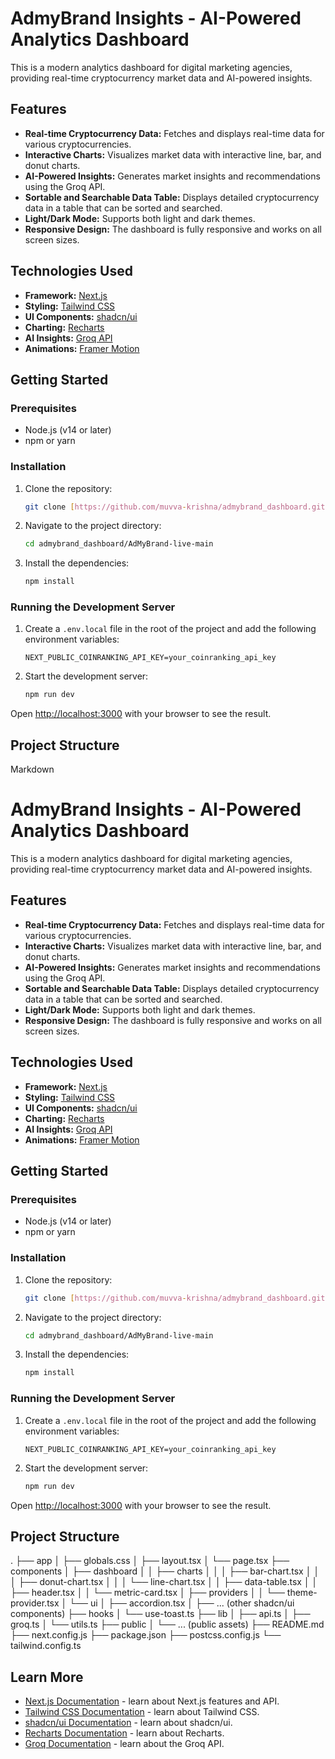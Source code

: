 # AdmyBrand Insights - AI-Powered Analytics Dashboard

This is a modern analytics dashboard for digital marketing agencies, providing real-time cryptocurrency market data and AI-powered insights.

## Features

* **Real-time Cryptocurrency Data:** Fetches and displays real-time data for various cryptocurrencies.
* **Interactive Charts:** Visualizes market data with interactive line, bar, and donut charts.
* **AI-Powered Insights:** Generates market insights and recommendations using the Groq API.
* **Sortable and Searchable Data Table:** Displays detailed cryptocurrency data in a table that can be sorted and searched.
* **Light/Dark Mode:** Supports both light and dark themes.
* **Responsive Design:** The dashboard is fully responsive and works on all screen sizes.

## Technologies Used

* **Framework:** [Next.js](https://nextjs.org/)
* **Styling:** [Tailwind CSS](https://tailwindcss.com/)
* **UI Components:** [shadcn/ui](https://ui.shadcn.com/)
* **Charting:** [Recharts](https://recharts.org/)
* **AI Insights:** [Groq API](https://groq.com/)
* **Animations:** [Framer Motion](https://www.framer.com/motion/)

## Getting Started

### Prerequisites

* Node.js (v14 or later)
* npm or yarn

### Installation

1.  Clone the repository:

    ```bash
    git clone [https://github.com/muvva-krishna/admybrand_dashboard.git](https://github.com/muvva-krishna/admybrand_dashboard.git)
    ```

2.  Navigate to the project directory:

    ```bash
    cd admybrand_dashboard/AdMyBrand-live-main
    ```

3.  Install the dependencies:

    ```bash
    npm install
    ```

### Running the Development Server

1.  Create a `.env.local` file in the root of the project and add the following environment variables:

    ```
    NEXT_PUBLIC_COINRANKING_API_KEY=your_coinranking_api_key
    ```

2.  Start the development server:

    ```bash
    npm run dev
    ```

Open [http://localhost:3000](http://localhost:3000) with your browser to see the result.

## Project Structure

Markdown

# AdmyBrand Insights - AI-Powered Analytics Dashboard

This is a modern analytics dashboard for digital marketing agencies, providing real-time cryptocurrency market data and AI-powered insights.

## Features

* **Real-time Cryptocurrency Data:** Fetches and displays real-time data for various cryptocurrencies.
* **Interactive Charts:** Visualizes market data with interactive line, bar, and donut charts.
* **AI-Powered Insights:** Generates market insights and recommendations using the Groq API.
* **Sortable and Searchable Data Table:** Displays detailed cryptocurrency data in a table that can be sorted and searched.
* **Light/Dark Mode:** Supports both light and dark themes.
* **Responsive Design:** The dashboard is fully responsive and works on all screen sizes.

## Technologies Used

* **Framework:** [Next.js](https://nextjs.org/)
* **Styling:** [Tailwind CSS](https://tailwindcss.com/)
* **UI Components:** [shadcn/ui](https://ui.shadcn.com/)
* **Charting:** [Recharts](https://recharts.org/)
* **AI Insights:** [Groq API](https://groq.com/)
* **Animations:** [Framer Motion](https://www.framer.com/motion/)

## Getting Started

### Prerequisites

* Node.js (v14 or later)
* npm or yarn

### Installation

1.  Clone the repository:

    ```bash
    git clone [https://github.com/muvva-krishna/admybrand_dashboard.git](https://github.com/muvva-krishna/admybrand_dashboard.git)
    ```

2.  Navigate to the project directory:

    ```bash
    cd admybrand_dashboard/AdMyBrand-live-main
    ```

3.  Install the dependencies:

    ```bash
    npm install
    ```

### Running the Development Server

1.  Create a `.env.local` file in the root of the project and add the following environment variables:

    ```
    NEXT_PUBLIC_COINRANKING_API_KEY=your_coinranking_api_key
    ```

2.  Start the development server:

    ```bash
    npm run dev
    ```

Open [http://localhost:3000](http://localhost:3000) with your browser to see the result.

## Project Structure

.
├── app
│   ├── globals.css
│   ├── layout.tsx
│   └── page.tsx
├── components
│   ├── dashboard
│   │   ├── charts
│   │   │   ├── bar-chart.tsx
│   │   │   ├── donut-chart.tsx
│   │   │   └── line-chart.tsx
│   │   ├── data-table.tsx
│   │   ├── header.tsx
│   │   └── metric-card.tsx
│   ├── providers
│   │   └── theme-provider.tsx
│   └── ui
│       ├── accordion.tsx
│       ├── ... (other shadcn/ui components)
├── hooks
│   └── use-toast.ts
├── lib
│   ├── api.ts
│   ├── groq.ts
│   └── utils.ts
├── public
│   └── ... (public assets)
├── README.md
├── next.config.js
├── package.json
├── postcss.config.js
└── tailwind.config.ts


## Learn More

* [Next.js Documentation](https://nextjs.org/docs) - learn about Next.js features and API.
* [Tailwind CSS Documentation](https://tailwindcss.com/docs) - learn about Tailwind CSS.
* [shadcn/ui Documentation](https://ui.shadcn.com/docs) - learn about shadcn/ui.
* [Recharts Documentation](https://recharts.org/en-US/guide) - learn about Recharts.
* [Groq Documentation](https://console.groq.com/docs) - learn about the Groq API.
